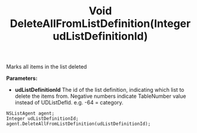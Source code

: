 ﻿---
uid: crmscript_ref_NSListAgent_DeleteAllFromListDefinition
title: Void DeleteAllFromListDefinition(Integer udListDefinitionId)
intellisense: NSListAgent.DeleteAllFromListDefinition
keywords: NSListAgent, DeleteAllFromListDefinition
so.topic: reference
---

Marks all items in the list deleted

**Parameters:**
 - **udListDefinitionId** The id of the list definition, indicating which list to delete the items from. Negative numbers indicate TableNumber value instead of UDListDefId. e.g. -64 = category.

```crmscript
NSListAgent agent;
Integer udListDefinitionId;
agent.DeleteAllFromListDefinition(udListDefinitionId);
```

